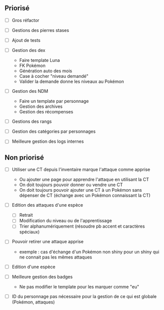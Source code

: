 ## Priorisé
- [ ] Gros réfactor
- [ ] Gestions des pierres stases
- [ ] Ajout de tests
- [ ] Gestion des dex
  - Faire template Luna
  - FK Pokémon
  - Génération auto des mois
  - Case à cocher "niveau demandé"
  - Valider la demande donne les niveaux au Pokémon
- [ ] Gestion des NDM
  - Faire un template par personnage
  - Gestion des archives
  - Gestion des récompenses
- [ ] Gestions des rangs
- [ ] Gestion des catégories par personnages
- [ ] Meilleure gestion des logs internes


## Non priorisé
- [ ] Utiliser une CT depuis l'inventaire marque l'attaque comme apprise
  - Ou ajouter une page pour apprendre l'attaque en utilisant la CT
  - On doit toujours pouvoir donner ou vendre une CT
  - On doit toujours pouvoir ajouter une CT à un Pokémon sans dépenser de CT (échange avec un Pokémon connaissant la CT)
- [ ] Edition des attaques d'une espèce
  - [ ] Retrait
  - [ ] Modification du niveau ou de l'apprentissage
  - [ ] Trier alphanumériquement (résoudre pb accent et caractères spéciaux)
- [ ] Pouvoir retirer une attaque apprise
  - exemple : cas d'échange d'un Pokémon non shiny pour un shiny qui ne connait pas les mêmes attaques
- [ ] Edition d'une espèce
- [ ] Meilleure gestion des badges
  - Ne pas modifier le template pour les marquer comme "eu"
- [ ] ID du personnage pas nécessaire pour la gestion de ce qui est globale (Pokémon, attaques)


